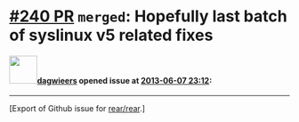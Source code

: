 [\#240 PR](https://github.com/rear/rear/pull/240) `merged`: Hopefully last batch of syslinux v5 related fixes
=============================================================================================================

#### <img src="https://avatars.githubusercontent.com/u/388198?u=0732dee3fe5002278cfbf40359ec431bdcf5f06c&v=4" width="50">[dagwieers](https://github.com/dagwieers) opened issue at [2013-06-07 23:12](https://github.com/rear/rear/pull/240):

------------------------------------------------------------------------

\[Export of Github issue for
[rear/rear](https://github.com/rear/rear).\]
